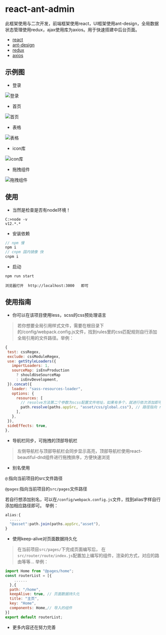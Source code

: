 # react-ant-admin

此框架使用与二次开发，前端框架使用react，UI框架使用ant-design，全局数据状态管理使用redux，ajax使用库为axios。用于快速搭建中后台页面。
* [react](https://react.docschina.org/)
* [ant-design](https://ant.design/index-cn)
* [redux](https://redux.js.org/)
* [axios](http://www.axios-js.com/)


## 示例图

* 登录

![登录](https://gitee.com/kong_yiji_and_lavmi/my-image/raw/master/react-ant-admin-doc01.png)

* 首页

![首页](https://gitee.com/kong_yiji_and_lavmi/my-image/raw/master/react-ant-admin-doc02.png)

* 表格

![表格](https://gitee.com/kong_yiji_and_lavmi/my-image/raw/master/react-ant-admin-doc03.png)

* icon库

![icon库](https://gitee.com/kong_yiji_and_lavmi/my-image/raw/master/react-ant-admin-doc04.png)

* 拖拽组件

![拖拽组件](https://gitee.com/kong_yiji_and_lavmi/my-image/raw/master/react-ant-admin-doc05.png)

## 使用

* 当然是检查是否有node环境！

```
C:>node -v
v12.*.*
```

* 安装依赖

```js
// npm 慢
npm i
// cnpm 国内镜像 快
cnpm i
```

* 启动

```
npm run start

浏览器打开  http://localhost:3000   即可
```


## 使用指南

 * 你可以在该项目使用less，scss的css预处理语言

 >若你想要全局引用样式文件，需要在根目录下的/config/webpack.config.js文件，找到rules里的css匹配规则自行添加全局引用的文件路径。举例：

 ```js
{
  test: cssRegex,
  exclude: cssModuleRegex,
  use: getStyleLoaders({
    importLoaders: 1,
    sourceMap: isEnvProduction
      ? shouldUseSourceMap
      : isEnvDevelopment,
  }).concat({
    loader: "sass-resources-loader",
    options: {
      resources: [
        // resolve方法第二个参数为scss配置文件地址，如果有多个，就进行依次添加即可
        path.resolve(paths.appSrc, "asset/css/global.css"), // 路径指向 root/src/asset/css/global.css
      ],
    },
  }),
  sideEffects: true,
},
 ```
* 导航栏同步，可拖拽的顶部导航栏

>左侧导航栏与顶部导航栏会同步显示高亮，顶部导航栏使用react-beautiful-dnd组件进行拖拽排序，方便快速浏览

* 别名使用

`@`:指向当前项目的src文件路径

`@pages`:指向当前项目的`src/pages`文件路径

若自行想添加别名，可以在`/config/webpack.config.js`文件，找到alias字样自行添加相应路径即可。 举例：

```js
alias:{
  .....
  "@asset":path.join(paths.appSrc,"asset"),
}
```

* 使用keep-alive对页面数据持久化

>在当前项目`src/pages/`下完成页面编写后， 在`src/router/route/index.js`配置加上编写的组件，渲染的方式，对应的路由等等...
举例：

```js
import Home from "@pages/home"; 
const routerList = [{
    ......
  },{
  path: "/home",
  keepAlive: true, // 页面数据持久化
  title: "主页",
  key: "Home",
  components: Home,// 导入的组件
}] 
export default routerList;
```

* 更多内容还在努力完善